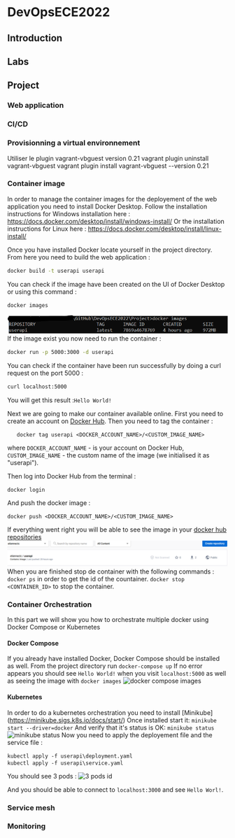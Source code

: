 # DevOpsECE2022

## Introduction

## Labs

## Project

### Web application

### CI/CD

### Provisionning a virtual environnement

Utiliser le plugin vagrant-vbguest version 0.21
vagrant plugin uninstall vagrant-vbguest
vagrant plugin install vagrant-vbguest --version 0.21

### Container image
In order to manage the container images for the deployement of the web application you need to install Docker Desktop.
Follow the installation instructions for Windows installation here : https://docs.docker.com/desktop/install/windows-install/
Or the installation instructions for Linux here : https://docs.docker.com/desktop/install/linux-install/

Once you have installed Docker locate yourself in the project directory.
From here you need to build the web application :
```bash
docker build -t userapi userapi
```
You can check if the image have been created on the UI of Docker Desktop or using this command :
```bash
docker images
```
![docker images](/images/docker.png "docker image")
If the image exist you now need to run the container :
```bash
docker run -p 5000:3000 -d userapi
```
You can check if the container have been run successfully by doing a curl request on the port 5000 :
```bash
curl localhost:5000
```
You will get this result :`Hello World!`

Next we are going to make our container available online. First you need to create an account on [Docker Hub](https://hub.docker.com/).
Then you need to tag the container :
```
   docker tag userapi <DOCKER_ACCOUNT_NAME>/<CUSTOM_IMAGE_NAME>
```
where `DOCKER_ACCOUNT_NAME` - is your account on Docker Hub, `CUSTOM_IMAGE_NAME` - the custom name of the image (we initialised it as "userapi").

Then log into Docker Hub from the terminal : 
   ```
   docker login
   ```
And push the docker image :
   ```
   docker push <DOCKER_ACCOUNT_NAME>/<CUSTOM_IMAGE_NAME>
   ```
If everything went right you will be able to see the image in your [docker hub repositories](https://hub.docker.com/repositories)
![docker hub images](/images/dockerHub.png "docker hub")
When you are finished stop de container with the following commands :
`docker ps` in order to get the id of the countainer.
`docker stop <CONTAINER_ID>` to stop the container.

### Container Orchestration
In this part we will show you how to orchestrate multiple docker using Docker Compose or Kubernetes
#### Docker Compose
If you already have installed Docker, Docker Compose should be installed as well.
From the project directory run 
```docker-compose up```
If no error appears you should see `Hello World!` when you visit `localhost:5000` as well as seeing the image with `docker images`
![docker compose images](/images/dockerCompose.png "docker compose")
#### Kubernetes
In order to do a kubernetes orchestration you need to install [Minikube] (https://minikube.sigs.k8s.io/docs/start/)
Once installed start it: 
```minikube start --driver=docker```
And verify that it's status is OK:
```minikube status```
![minikube status](/images/minikubeStatus.png "minikube status")
Now you need to apply the deployement file and the service file :
```
kubectl apply -f userapi\deployment.yaml
kubectl apply -f userapi\service.yaml
```
You should see 3 pods :
![3 pods id](/images/3pods.png "3 Pods")

And you should be able to connect to `localhost:3000` and see `Hello Worl!`.
### Service mesh

### Monitoring


